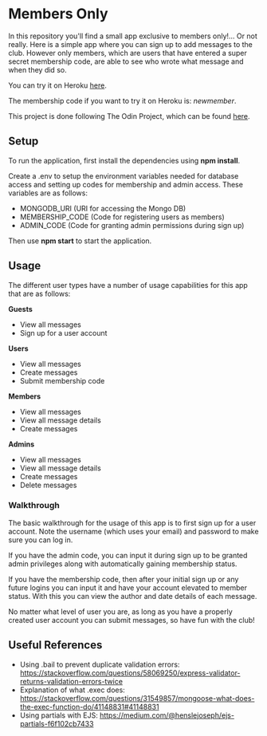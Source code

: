 # Members Only

In this repository you'll find a small app exclusive to members only!... Or not really. Here is a simple app where you can sign up to add messages to the club. However only members, which are users that have entered a super secret membership code, are able to see who wrote what message and when they did so.

You can try it on Heroku [here](https://fathomless-fjord-05654.herokuapp.com/).

The membership code if you want to try it on Heroku is: *newmember*.

This project is done following The Odin Project, which can
be found [here](https://www.theodinproject.com/courses/nodejs/lessons/members-only).

## Setup

To run the application, first install the dependencies using **npm install**.

Create a .env to setup the environment variables needed for database access and setting up codes for membership and admin access. These variables are as follows:

- MONGODB_URI (URI for accessing the Mongo DB)
- MEMBERSHIP_CODE (Code for registering users as members)
- ADMIN_CODE (Code for granting admin permissions during sign up)

Then use **npm start** to start the application.

## Usage

The different user types have a number of usage capabilities for this app that are as follows:

**Guests**
- View all messages
- Sign up for a user account

**Users**
- View all messages
- Create messages
- Submit membership code

**Members**
- View all messages
- View all message details
- Create messages

**Admins**
- View all messages
- View all message details
- Create messages
- Delete messages

### Walkthrough

The basic walkthrough for the usage of this app is to first sign up for a user account. Note the username (which uses your email) and password to make sure you can log in.

If you have the admin code, you can input it during sign up to be granted admin privileges along with automatically gaining membership status.

If you have the membership code, then after your initial sign up or any future logins you can input it and have your account elevated to member status. With this you can view the author and date details of each message.

No matter what level of user you are, as long as you have a properly created user account you can submit messages, so have fun with the club!

## Useful References

- Using .bail to prevent duplicate validation errors: https://stackoverflow.com/questions/58069250/express-validator-returns-validation-errors-twice
- Explanation of what .exec does: https://stackoverflow.com/questions/31549857/mongoose-what-does-the-exec-function-do/41148831#41148831
- Using partials with EJS: https://medium.com/@henslejoseph/ejs-partials-f6f102cb7433
